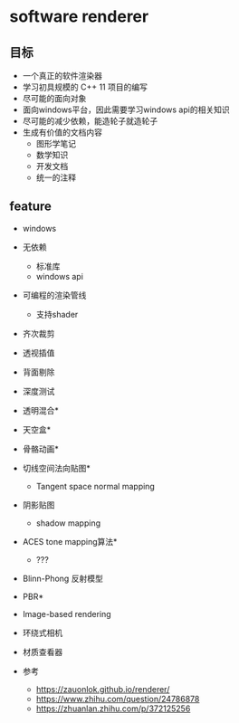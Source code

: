 # software renderer

## 目标 
- 一个真正的软件渲染器
- 学习初具规模的 C++ 11 项目的编写
- 尽可能的面向对象
- 面向windows平台，因此需要学习windows api的相关知识
- 尽可能的减少依赖，能造轮子就造轮子
- 生成有价值的文档内容
  - 图形学笔记
  - 数学知识
  - 开发文档
  - 统一的注释

## feature

- windows
- 无依赖
  - 标准库
  - windows api
- 可编程的渲染管线
  - 支持shader
- 齐次裁剪
- 透视插值
- 背面剔除
- 深度测试
- 透明混合*
- 天空盒*
- 骨骼动画*
- 切线空间法向贴图*
  - Tangent space normal mapping
- 阴影贴图
  - shadow mapping
- ACES tone mapping算法*
  - ???
- Blinn-Phong 反射模型
- PBR*
- Image-based rendering
- 环绕式相机
- 材质查看器

- 参考
  - https://zauonlok.github.io/renderer/
  - https://www.zhihu.com/question/24786878
  - https://zhuanlan.zhihu.com/p/372125256